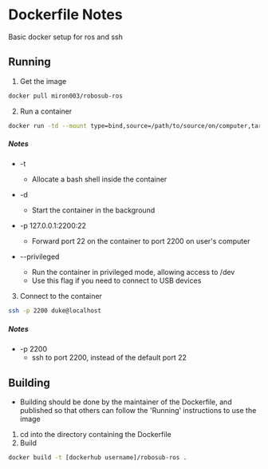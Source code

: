 # Dockerfile Notes

Basic docker setup for ros and ssh

## Running

1. Get the image
```bash
docker pull miron003/robosub-ros
```

2. Run a container
```bash
docker run -td --mount type=bind,source=/path/to/source/on/computer,target=/home/duke/dev/robosub-ros -p 127.0.0.1:2200:22 miron003/robosub-ros
```

##### Notes
* -t
  * Allocate a bash shell inside the container

* -d
  * Start the container in the background

* -p 127.0.0.1:2200:22
  * Forward port 22 on the container to port 2200 on user's computer

* --privileged
  * Run the container in privileged mode, allowing access to /dev
  * Use this flag if you need to connect to USB devices

3. Connect to the container
```bash
ssh -p 2200 duke@localhost
```

##### Notes
* -p 2200
  * ssh to port 2200, instead of the default port 22


## Building

- Building should be done by the maintainer of the Dockerfile, and published so that others can follow the 'Running' instructions to use the image

1. cd into the directory containing the Dockerfile
2. Build
```bash
docker build -t [dockerhub username]/robosub-ros .
```
